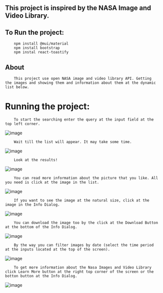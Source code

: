 ## This project is inspired by the NASA Image and Video Library.

## To Run the project: 
   
        npm install @mui/material
        npm install bootstrap
        npm instal react-toastify
      
## About

        This project use open NASA image and video library API. Getting the images and showing them and information about them at the dynamic list below.

# Running the project:

        To start the searching enter the query at the input field at the top left corner.

![image](https://github.com/xwonderwallx/nasa-images/assets/95779373/53db3b84-bfbd-41bc-a291-bb5942f57383)
        
        Wait till the list will appear. It may take some time.
        
![image](https://github.com/xwonderwallx/nasa-images/assets/95779373/a4fe79a1-bda6-4b22-9c14-0b0252da84a7)

        Look at the results!
        
![image](https://github.com/xwonderwallx/nasa-images/assets/95779373/9dbc0197-eae9-4ca9-b00c-fb1a4dff5ff1)

        You can read more information about the picture that you like. All you need is click at the image in the list.
        
![image](https://github.com/xwonderwallx/nasa-images/assets/95779373/79d6c733-5c92-4395-90e7-380dcb3e4530)
        
        If you want to see the image at the natural size, click at the image in the Info Dialog.
        
![image](https://github.com/xwonderwallx/nasa-images/assets/95779373/b946fb6a-3afa-4447-a0ab-e6b3a4c87bb3)

        You can download the image too by the click at the Download Button at the bottom of the Info Dialog.
        
![image](https://github.com/xwonderwallx/nasa-images/assets/95779373/dca08111-237a-49a5-9230-1fc4a53f34a6)
        
        By the way you can filter images by date (select the time period at the inputs located at the top of the screen).
        
![image](https://github.com/xwonderwallx/nasa-images/assets/95779373/8c9e7c98-b05d-4f39-be55-f798f6bd9fe8)

        To get more information about the Nasa Images and Video Library click Learn More button at the right top corner of the screen or the botton button at the Info Dialog.
        
![image](https://github.com/xwonderwallx/nasa-images/assets/95779373/68731c9f-44f9-492b-8004-102cf9e8e90f)

        
   
